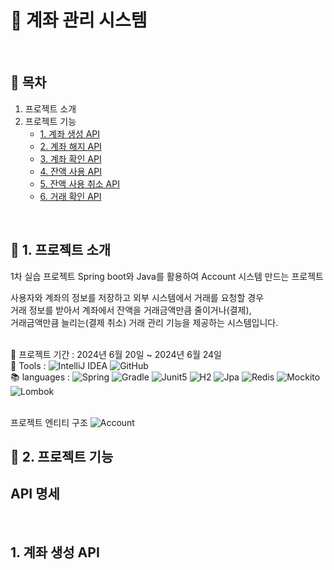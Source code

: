 # :bank: 계좌 관리 시스템
<br />

## :page_facing_up: 목차
1. 프로젝트 소개
2. 프로젝트 기능
   * [1. 계좌 생성 API](#1-계좌-생성-API)
   * [2. 계좌 해지 API](#2-계좌-해지-API)
   * [3. 계좌 확인 API](#3-계좌-확인-API)
   * [4. 잔액 사용 API](#4-계좌-사용-API)
   * [5. 잔액 사용 취소 API](#5-잔액-사용-취소-API)
   * [6. 거래 확인 API](#6-거래-확인-API)
<br />

## :eyes: 1. 프로젝트 소개
1차 실습 프로젝트 Spring boot와 Java를 활용하여 Account 시스템 만드는 프로젝트 <br />

사용자와 계좌의 정보를 저장하고 외부 시스템에서 거래를 요청할 경우 <br />
거래 정보를 받아서 계좌에서 잔액을 거래금액만큼 줄이거나(결제), <br />
거래금액만큼 늘리는(결제 취소) 거래 관리 기능을 제공하는 시스템입니다. <br />
<br />

:calendar: 프로젝트 기간 : 2024년 6월 20일 ~ 2024년 6월 24일 <br />
:hammer: Tools : ![IntelliJ IDEA](https://img.shields.io/badge/IntelliJIDEA-000000.svg?style=for-the-badge&logo=intellij-idea&logoColor=white) 
![GitHub](https://img.shields.io/badge/github-%23121011.svg?style=for-the-badge&logo=github&logoColor=white)<br />
:books: languages : ![Spring](https://img.shields.io/badge/springboot-%236DB33F.svg?style=for-the-badge&logo=springboot&logoColor=white) 
![Gradle](https://img.shields.io/badge/Gradle-02303A.svg?style=for-the-badge&logo=Gradle&logoColor=white)
![Junit5](https://img.shields.io/badge/Junit5-%23C21325?style=for-the-badge&logo=junit5&logoColor=white)
![H2](https://img.shields.io/badge/H2Database-4479A1.svg?style=for-the-badge) 
![Jpa](https://img.shields.io/badge/Jpa-%236DB33F.svg?style=for-the-badge)
![Redis](https://img.shields.io/badge/redis-%23DD0031.svg?style=for-the-badge&logo=redis&logoColor=white)
![Mockito](https://img.shields.io/badge/Mockito-e0e0e0?style=for-the-badge)
![Lombok](https://img.shields.io/badge/Lombok-%23ffffff.svg?style=for-the-badge) <br />
<br />

프로젝트 엔티티 구조
![Account](https://github.com/HeeYeong91/project1_account/assets/139057065/49c82e00-2bac-4f70-828e-874ab1e0b397) <br />


## :pushpin: 2. 프로젝트 기능
## API 명세


<br />

## 1. 계좌 생성 API
